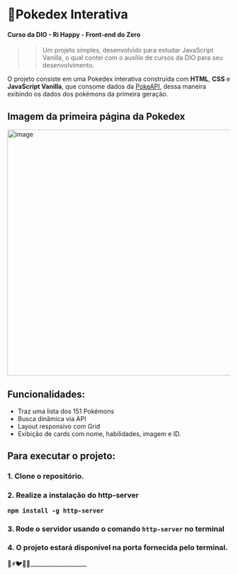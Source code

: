 # 👾Pokedex Interativa
#### Curso da DIO - Ri Happy - Front-end do Zero
>>Um projeto simples, desenvolvido para estudar JavaScript Vanilla, o qual contei com o auxílio de cursos da DIO para seu desenvolvimento.

O projeto consiste em uma Pokedex interativa construída com **HTML**, **CSS** e **JavaScript Vanilla**, que consome dados da [PokeAPI](https://pokeapi.co/), dessa maneira exibindo os dados dos pokémons da primeira geração.

## Imagem da primeira página da Pokedex
<img width="839" height="555" alt="image" src="https://github.com/user-attachments/assets/98deef61-9a54-4f8f-987f-c4f07d79ef18" />

## Funcionalidades:

- Traz uma lista dos 151 Pokémons
- Busca dinâmica via API
- Layout responsivo com Grid
- Exibição de cards com nome, habilidades, imagem e ID.

## Para executar o projeto:

### 1. Clone o repositório.
### 2. Realize a instalação do http-server  <pre> ```npm install -g http-server```</pre>
### 3. Rode o servidor usando o comando `http-server` no terminal
### 4. O projeto estará disponível na porta fornecida pelo terminal. 

____________________________________________________________________________________________🐉⚡🐦🔥👻________________________________________________________________________________________________________________
